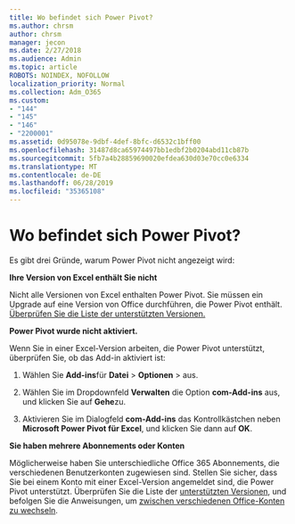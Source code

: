 ```yaml
---
title: Wo befindet sich Power Pivot?
ms.author: chrsm
author: chrsm
manager: jecon
ms.date: 2/27/2018
ms.audience: Admin
ms.topic: article
ROBOTS: NOINDEX, NOFOLLOW
localization_priority: Normal
ms.collection: Adm_O365
ms.custom:
- "144"
- "145"
- "146"
- "2200001"
ms.assetid: 0d95078e-9dbf-4def-8bfc-d6532c1bff00
ms.openlocfilehash: 31487d8ca65974497bb1edbf2b0204abd11cb87b
ms.sourcegitcommit: 5fb7a4b28859690020efdea630d03e70cc0e6334
ms.translationtype: MT
ms.contentlocale: de-DE
ms.lasthandoff: 06/28/2019
ms.locfileid: "35365108"
---
```

# <a name="where-is-power-pivot"></a>Wo befindet sich Power Pivot?

Es gibt drei Gründe, warum Power Pivot nicht angezeigt wird:
  
**Ihre Version von Excel enthält Sie nicht**
  
Nicht alle Versionen von Excel enthalten Power Pivot. Sie müssen ein Upgrade auf eine Version von Office durchführen, die Power Pivot enthält. [Überprüfen Sie die Liste der unterstützten Versionen.](https://support.office.com/article/aa64e217-4b6e-410b-8337-20b87e1c2a4b.aspx)
  
**Power Pivot wurde nicht aktiviert.**
  
Wenn Sie in einer Excel-Version arbeiten, die Power Pivot unterstützt, überprüfen Sie, ob das Add-in aktiviert ist:
  
1. Wählen Sie **Add-ins**für **Datei** \> **Optionen** \> aus.

2. Wählen Sie im Dropdownfeld **Verwalten** die Option **com-Add-ins** aus, und klicken Sie auf **Gehe**zu.

3. Aktivieren Sie im Dialogfeld **com-Add-ins** das Kontrollkästchen neben **Microsoft Power Pivot für Excel**, und klicken Sie dann auf **OK**.

**Sie haben mehrere Abonnements oder Konten**
  
Möglicherweise haben Sie unterschiedliche Office 365 Abonnements, die verschiedenen Benutzerkonten zugewiesen sind. Stellen Sie sicher, dass Sie bei einem Konto mit einer Excel-Version angemeldet sind, die Power Pivot unterstützt. Überprüfen Sie die Liste der [unterstützten Versionen](https://support.office.com/article/aa64e217-4b6e-410b-8337-20b87e1c2a4b.aspx), und befolgen Sie die Anweisungen, um [zwischen verschiedenen Office-Konten zu wechseln](https://support.office.com/article/b9582171-fd1f-4284-9846-bdd72bb28426.aspx#BKMK_WebSwitchAccounts).
